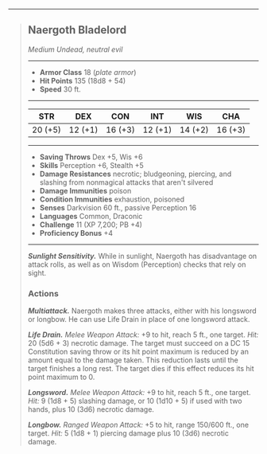 ___
>## Naergoth Bladelord
>*Medium Undead, neutral evil*
>___
>- **Armor Class** 18 (*plate armor*)
>- **Hit Points** 135 (18d8 + 54)
>- **Speed** 30 ft.
>___
>|STR|DEX|CON|INT|WIS|CHA|
>|:---:|:---:|:---:|:---:|:---:|:---:|
>|20 (+5)|12 (+1)|16 (+3)|12 (+1)|14 (+2)|16 (+3)|
>___
>- **Saving Throws** Dex +5, Wis +6
>- **Skills** Perception +6, Stealth +5
>- **Damage Resistances** necrotic; bludgeoning, piercing, and slashing from nonmagical attacks that aren't silvered
>- **Damage Immunities** poison
>- **Condition Immunities** exhaustion, poisoned
>- **Senses** Darkvision 60 ft., passive Perception 16
>- **Languages** Common, Draconic
>- **Challenge** 11 (XP 7,200; PB +4)
>- **Proficiency Bonus** +4
>___
>***Sunlight Sensitivity.*** While in sunlight, Naergoth has disadvantage on attack rolls, as well as on Wisdom (Perception) checks that rely on sight.  
>
>### Actions
>***Multiattack.*** Naergoth makes three attacks, either with his longsword or longbow. He can use Life Drain in place of one longsword attack.  
>
>***Life Drain.*** *Melee Weapon Attack:*  +9 to hit, reach 5 ft., one target. *Hit:* 20 (5d6 + 3) necrotic damage. The target must succeed on a DC 15 Constitution saving throw or its hit point maximum is reduced by an amount equal to the damage taken. This reduction lasts until the target finishes a long rest. The target dies if this effect reduces its hit point maximum to 0.  
>
>***Longsword.*** *Melee Weapon Attack:*  +9 to hit, reach 5 ft., one target. *Hit:* 9 (1d8 + 5) slashing damage, or 10 (1d10 + 5) if used with two hands, plus 10 (3d6) necrotic damage.  
>
>***Longbow.*** *Ranged Weapon Attack:*  +5 to hit, range 150/600 ft., one target. *Hit:* 5 (1d8 + 1) piercing damage plus 10 (3d6) necrotic damage.
